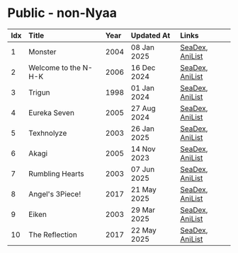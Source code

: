 # Public - non-Nyaa
| Idx | Title                | Year | Updated At  | Links                                                                            |
| :---| :--------------------| :----| :-----------| :--------------------------------------------------------------------------------|
| 1   | Monster              | 2004 | 08 Jan 2025 | [SeaDex](https://releases.moe/19/), [AniList](https://anilist.co/anime/19)       |
| 2   | Welcome to the N-H-K | 2006 | 16 Dec 2024 | [SeaDex](https://releases.moe/1210/), [AniList](https://anilist.co/anime/1210)   |
| 3   | Trigun               | 1998 | 01 Jan 2024 | [SeaDex](https://releases.moe/6/), [AniList](https://anilist.co/anime/6)         |
| 4   | Eureka Seven         | 2005 | 27 Aug 2024 | [SeaDex](https://releases.moe/237/), [AniList](https://anilist.co/anime/237)     |
| 5   | Texhnolyze           | 2003 | 26 Jan 2025 | [SeaDex](https://releases.moe/26/), [AniList](https://anilist.co/anime/26)       |
| 6   | Akagi                | 2005 | 14 Nov 2023 | [SeaDex](https://releases.moe/658/), [AniList](https://anilist.co/anime/658)     |
| 7   | Rumbling Hearts      | 2003 | 07 Jun 2025 | [SeaDex](https://releases.moe/147/), [AniList](https://anilist.co/anime/147)     |
| 8   | Angel's 3Piece!      | 2017 | 21 May 2025 | [SeaDex](https://releases.moe/97683/), [AniList](https://anilist.co/anime/97683) |
| 9   | Eiken                | 2003 | 29 Mar 2025 | [SeaDex](https://releases.moe/788/), [AniList](https://anilist.co/anime/788)     |
| 10  | The Reflection       | 2017 | 22 May 2025 | [SeaDex](https://releases.moe/21461/), [AniList](https://anilist.co/anime/21461) |
